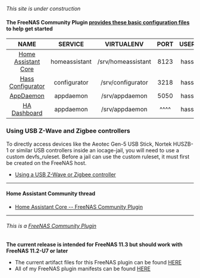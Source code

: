 *This site is under construction*


#### The FreeNAS Community Plugin [provides these basic configuration files][config] to help get started

NAME | SERVICE | VIRTUALENV | PORT | USER | CONFIG DIR
:---: | :---: | :---: | :---: | :---: | :---: |
[Home Assistant Core][1] |homeassistant | /srv/homeassistant | 8123 | hass | /home/hass/homeassistant
[Hass Configurator][HC] | configurator | /srv/configurator | 3218 | hass | /home/hass/configurator
[AppDaemon][AD] | appdaemon | /srv/appdaemon |  5050  | hass | /home/hass/appdaemon
[HA Dashboard][HD] | appdaemon | /srv/appdaemon | ^^^^ | hass | /home/hass/appdaemon


### Using USB Z-Wave and Zigbee controllers

To directly access devices like the Aeotec Gen-5 USB Stick, Nortek HUSZB-1 or similar USB controllers inside an iocage-jail, you will need to use a custom devfs_ruleset. Before a jail can use the custom ruleset, it must first be created on the FreeNAS host.

- [Using a USB Z-Wave or Zigbee controller][add_ruleset]

---

#### Home Assistant Community thread
- [Home Assistant Core -- FreeNAS Community Plugin][ha_forum_qs]

---

###### This is a [FreeNAS Community Plugin][2]
**The current release is intended for FreeNAS 11.3 but should work with FreeNAS 11.2-U7 or later**
- The current artifact files for this FreeNAS plugin can be found [HERE][4]
- All of my FreeNAS plugin manifests can be found [HERE][3]


[ha_forum_qs]: https://community.home-assistant.io/t/home-assistant-core-freenas-community-plugin/170542?u=troy

[add_ruleset]: ./custom_ruleset.html

[1]: https://homeassistant.io/
[2]: https://www.freenas.org/plugins/
[3]: https://github.com/tprelog/freenas-plugin-index
[4]: https://github.com/tprelog/iocage-homeassistant/tree/11.3-RELEASE


[HC]: https://www.home-assistant.io/docs/ecosystem/hass-configurator/
[AD]: https://www.home-assistant.io/docs/ecosystem/appdaemon/
[HD]: https://www.home-assistant.io/docs/ecosystem/hadashboard/

[github_pages]: https://tprelog.github.io/iocage-homeassistant/
[ruleset]: https://tprelog.github.io/iocage-homeassistant/custom_ruleset.html
[config]: https://github.com/tprelog/iocage-homeassistant/tree/11.3-RELEASE/overlay/root/.hass_overlay
